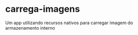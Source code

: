 # carrega-imagens
Um app utilizando recursos nativos para carregar imagem do armazenamento interno 
